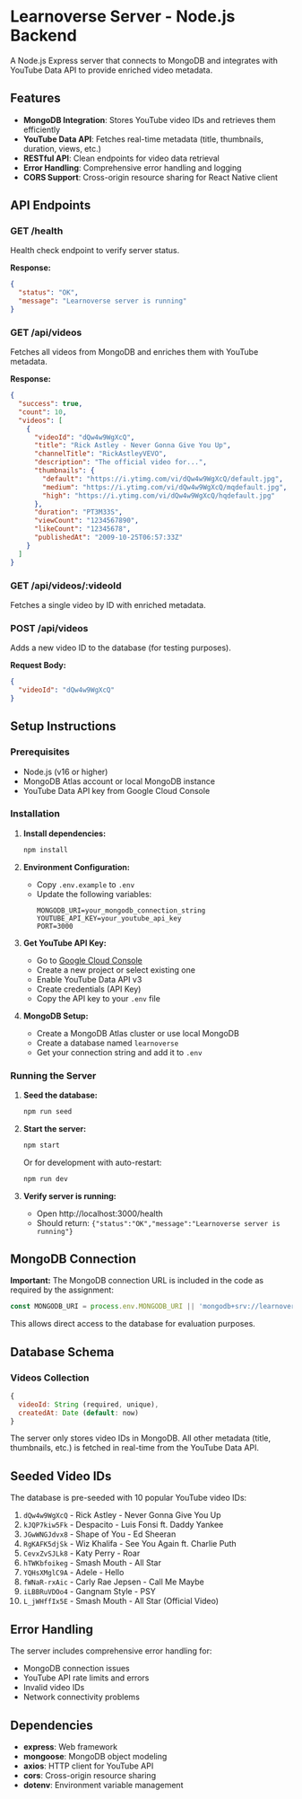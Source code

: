 # Learnoverse Server - Node.js Backend

A Node.js Express server that connects to MongoDB and integrates with YouTube Data API to provide enriched video metadata.

## Features

- **MongoDB Integration**: Stores YouTube video IDs and retrieves them efficiently
- **YouTube Data API**: Fetches real-time metadata (title, thumbnails, duration, views, etc.)
- **RESTful API**: Clean endpoints for video data retrieval
- **Error Handling**: Comprehensive error handling and logging
- **CORS Support**: Cross-origin resource sharing for React Native client

## API Endpoints

### GET /health
Health check endpoint to verify server status.

**Response:**
```json
{
  "status": "OK",
  "message": "Learnoverse server is running"
}
```

### GET /api/videos
Fetches all videos from MongoDB and enriches them with YouTube metadata.

**Response:**
```json
{
  "success": true,
  "count": 10,
  "videos": [
    {
      "videoId": "dQw4w9WgXcQ",
      "title": "Rick Astley - Never Gonna Give You Up",
      "channelTitle": "RickAstleyVEVO",
      "description": "The official video for...",
      "thumbnails": {
        "default": "https://i.ytimg.com/vi/dQw4w9WgXcQ/default.jpg",
        "medium": "https://i.ytimg.com/vi/dQw4w9WgXcQ/mqdefault.jpg",
        "high": "https://i.ytimg.com/vi/dQw4w9WgXcQ/hqdefault.jpg"
      },
      "duration": "PT3M33S",
      "viewCount": "1234567890",
      "likeCount": "12345678",
      "publishedAt": "2009-10-25T06:57:33Z"
    }
  ]
}
```

### GET /api/videos/:videoId
Fetches a single video by ID with enriched metadata.

### POST /api/videos
Adds a new video ID to the database (for testing purposes).

**Request Body:**
```json
{
  "videoId": "dQw4w9WgXcQ"
}
```

## Setup Instructions

### Prerequisites
- Node.js (v16 or higher)
- MongoDB Atlas account or local MongoDB instance
- YouTube Data API key from Google Cloud Console

### Installation

1. **Install dependencies:**
   ```bash
   npm install
   ```

2. **Environment Configuration:**
   - Copy `.env.example` to `.env`
   - Update the following variables:
     ```
     MONGODB_URI=your_mongodb_connection_string
     YOUTUBE_API_KEY=your_youtube_api_key
     PORT=3000
     ```

3. **Get YouTube API Key:**
   - Go to [Google Cloud Console](https://console.cloud.google.com/)
   - Create a new project or select existing one
   - Enable YouTube Data API v3
   - Create credentials (API Key)
   - Copy the API key to your `.env` file

4. **MongoDB Setup:**
   - Create a MongoDB Atlas cluster or use local MongoDB
   - Create a database named `learnoverse`
   - Get your connection string and add it to `.env`

### Running the Server

1. **Seed the database:**
   ```bash
   npm run seed
   ```

2. **Start the server:**
   ```bash
   npm start
   ```

   Or for development with auto-restart:
   ```bash
   npm run dev
   ```

3. **Verify server is running:**
   - Open http://localhost:3000/health
   - Should return: `{"status":"OK","message":"Learnoverse server is running"}`

## MongoDB Connection

**Important:** The MongoDB connection URL is included in the code as required by the assignment:

```javascript
const MONGODB_URI = process.env.MONGODB_URI || 'mongodb+srv://learnoverse:learnoverse123@cluster0.mongodb.net/learnoverse?retryWrites=true&w=majority';
```

This allows direct access to the database for evaluation purposes.

## Database Schema

### Videos Collection
```javascript
{
  videoId: String (required, unique),
  createdAt: Date (default: now)
}
```

The server only stores video IDs in MongoDB. All other metadata (title, thumbnails, etc.) is fetched in real-time from the YouTube Data API.

## Seeded Video IDs

The database is pre-seeded with 10 popular YouTube video IDs:

1. `dQw4w9WgXcQ` - Rick Astley - Never Gonna Give You Up
2. `kJQP7kiw5Fk` - Despacito - Luis Fonsi ft. Daddy Yankee
3. `JGwWNGJdvx8` - Shape of You - Ed Sheeran
4. `RgKAFK5djSk` - Wiz Khalifa - See You Again ft. Charlie Puth
5. `CevxZvSJLk8` - Katy Perry - Roar
6. `hTWKbfoikeg` - Smash Mouth - All Star
7. `YQHsXMglC9A` - Adele - Hello
8. `fWNaR-rxAic` - Carly Rae Jepsen - Call Me Maybe
9. `iLBBRuVDOo4` - Gangnam Style - PSY
10. `L_jWHffIx5E` - Smash Mouth - All Star (Official Video)

## Error Handling

The server includes comprehensive error handling for:
- MongoDB connection issues
- YouTube API rate limits and errors
- Invalid video IDs
- Network connectivity problems

## Dependencies

- **express**: Web framework
- **mongoose**: MongoDB object modeling
- **axios**: HTTP client for YouTube API
- **cors**: Cross-origin resource sharing
- **dotenv**: Environment variable management
